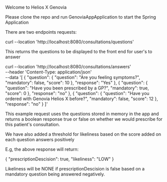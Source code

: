 Welcome to Helios X Genovia

Please clone the repo and run GenoviaAppApplication to start the Spring Application

There are two endpoints requests:

curl --location 'http://localhost:8080/consultations/questions'

This returns the questions to be displayed to the front end for user's to answer

curl --location 'http://localhost:8080/consultations/answers' \
--header 'Content-Type: application/json' \
--data '[
    {
        "question": {
            "question": "Are you feeling symptoms?",
            "mandatory": false,
            "score": 10
        },
        "response": "Yes"
    },
    {
        "question": {
            "question": "Have you been prescribed by a GP?",
            "mandatory": true,
            "score": 0
        },
        "response": "no"
    },
    {
        "question": {
            "question": "Have you ordered with Genovia Helios X before?",
            "mandatory": false,
            "score": 12
        },
        "response": "no"
    }
]'

This example request uses the questions stored in memory in the app and returns a boolean response true or false on whether we would prescribe for this patient's consultation. 

We have also added a threshold for likeliness based on the score added on each question answers positively

E.g, the above response will return:

{
    "prescriptionDescision": true,
    "likeliness": "LOW"
}

Likeliness will be NONE if prescriptionDescision is false based on a mandatory question being answered negatively.
